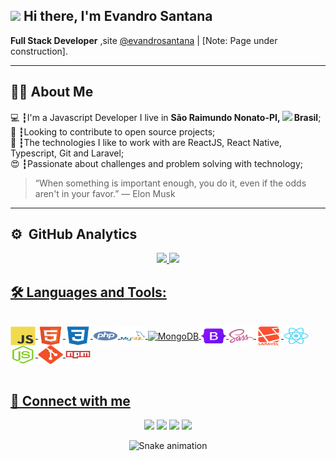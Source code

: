 ## <img src="https://emojis.slackmojis.com/emojis/images/1531849430/4246/blob-sunglasses.gif?1531849430" width="30"/> Hi there, I'm Evandro Santana

**Full Stack Developer** ,site [@evandrosantana](https://evandrosantana.com) | [Note: Page under construction].

---
## 👨‍💻 About Me
💻 ┇I'm a Javascript Developer I live in <b>São Raimundo Nonato-PI, <img src="https://cdn-icons-png.flaticon.com/512/330/330430.png" width="15"/> Brasil</b>;<br />
🎯 ┇Looking to contribute to open source projects;<br />
💾 ┇The technologies I like to work with are ReactJS, React Native, Typescript, Git and Laravel;<br />
😍 ┇Passionate about challenges and problem solving with technology;<br />

> “When something is important enough, you do it, even if the odds aren't in your favor.”
― Elon Musk

---

## ⚙️ &nbsp;GitHub Analytics  

<div align="center">
  <a href="https://github.com/evandromsantana">
  <img height="160em" src="https://github-readme-stats.vercel.app/api?username=evandromsantana&show_icons=true&theme=blue-green&include_all_commits=true&count_private=true"/>
  <img height="160em" src="https://github-readme-stats.vercel.app/api/top-langs/?username=evandromsantana&layout=compact&langs_count=7&theme=blue-green"/>    
</div>


## 🛠  Languages and Tools:

<div style="display: inline_block"><br>

  <img align="center" src="https://github.com/devicons/devicon/blob/master/icons/javascript/javascript-original.svg" title="" alt="J" height="30" width="40" />
  <img align="center" src="https://github.com/devicons/devicon/blob/master/icons/html5/html5-original.svg" title="" alt="J" height="30" width="40" />
  <img align="center" src="https://github.com/devicons/devicon/blob/master/icons/css3/css3-plain.svg" title="" alt="J" height="30" width="40" />
  <img align="center" src="https://github.com/devicons/devicon/blob/master/icons/php/php-plain.svg" title="" alt="J" height="30" width="40" /> 
  <img align="center" src="https://github.com/devicons/devicon/blob/master/icons/mysql/mysql-original-wordmark.svg" title="" alt="J" height="30" width="40" />

  <img align="center" src="https://profilinator.rishav.dev/skills-assets/mongodb-original-wordmark.svg" alt="MongoDB" height="30" width="40" /> 
  

  <img align="center" src="https://github.com/devicons/devicon/blob/master/icons/bootstrap/bootstrap-original.svg" title="" alt="J" height="30" width="40" />
  <img align="center" src="https://github.com/devicons/devicon/blob/master/icons/sass/sass-original.svg" title="" alt="J" height="30" width="40" />
  <img align="center" src="https://github.com/devicons/devicon/blob/master/icons/laravel/laravel-plain-wordmark.svg" title="" alt="J" height="30" width="40" />
  <img align="center" src="https://github.com/devicons/devicon/blob/master/icons/react/react-original.svg" title="" alt="J" height="30" width="40" />
  <img align="center" src="https://github.com/devicons/devicon/blob/master/icons/nodejs/nodejs-original.svg" title="" alt="J" height="30" width="40" />


  <img align="center" src="https://github.com/devicons/devicon/blob/master/icons/git/git-original.svg" title="" alt="J" height="30" width="40" />
  <img align="center" src="https://github.com/devicons/devicon/blob/master/icons/npm/npm-original-wordmark.svg" title="" alt="J" height="30" width="40" />
    
</div>

<br>
  
## 📡 Connect with me
 
<div align="center">   
  <a href="https://instagram.com/evandrodemacedosa" target="_blank"><img src="https://img.shields.io/badge/-Instagram-%23E4405F?style=for-the-badge&logo=instagram&logoColor=white" target="_blank"></a>
 	<a href="https://www.twitch.tv/evandrodev" target="_blank"><img src="https://img.shields.io/badge/Twitch-9146FF?style=for-the-badge&logo=twitch&logoColor=white" target="_blank"></a>
  <a href = "mailto:evandromacsan@gmail.com"><img src="https://img.shields.io/badge/-Gmail-%23333?style=for-the-badge&logo=gmail&logoColor=white" target="_blank"></a>
  <a href="https://www.linkedin.com/in/evandro-m-santana" target="_blank"><img src="https://img.shields.io/badge/-LinkedIn-%230077B5?style=for-the-badge&logo=linkedin&logoColor=white" target="_blank"></a> 
</div>

<div align="center">
  
  ![Snake animation](https://github.com/evandromsantana/evandromsantana/blob/output/github-contribution-grid-snake.svg)
  
</div>
